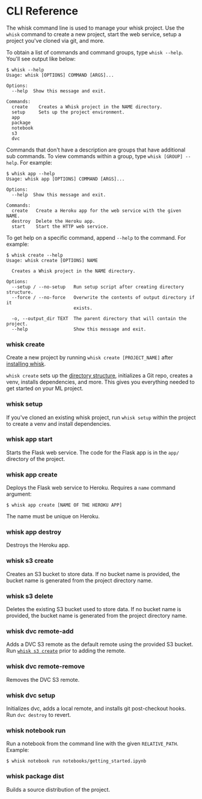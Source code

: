# CLI Reference

The whisk command line is used to manage your whisk project. Use the `whisk` command to create a new project, start the web service, setup a project you've cloned via git, and more.

To obtain a list of commands and command groups, type `whisk --help`. You'll see output like below:

    $ whisk --help
    Usage: whisk [OPTIONS] COMMAND [ARGS]...

    Options:
      --help  Show this message and exit.

    Commands:
      create    Creates a Whisk project in the NAME directory.
      setup     Sets up the project environment.
      app
      package
      notebook
      s3
      dvc

Commands that don't have a description are groups that have additional sub commands. To view commands within a group, type `whisk [GROUP] --help`. For example:

    $ whisk app --help
    Usage: whisk app [OPTIONS] COMMAND [ARGS]...

    Options:
      --help  Show this message and exit.

    Commands:
      create   Create a Heroku app for the web service with the given NAME.
      destroy  Delete the Heroku app.
      start    Start the HTTP web service.

To get help on a specific command, append `--help` to the command. For example:

    $ whisk create --help
    Usage: whisk create [OPTIONS] NAME

      Creates a Whisk project in the NAME directory.

    Options:
      --setup / --no-setup   Run setup script after creating directory structure.
      --force / --no-force   Overwrite the contents of output directory if it
                             exists.

      -o, --output_dir TEXT  The parent directory that will contain the project.
      --help                 Show this message and exit.

### whisk create

Create a new project by running `whisk create [PROJECT_NAME]` after [installing whisk](installation.html).

`whisk create` sets up the [directory structure](project_structure.html), initializes a Git repo, creates a venv, installs dependencies, and more. This gives you everything needed to get started on your ML project.

### whisk setup

If you've cloned an existing whisk project, run `whisk setup` within the project to create a venv and install dependencies.

### whisk app start

Starts the Flask web service. The code for the Flask app is in the `app/` directory of the project.

### whisk app create

Deploys the Flask web service to Heroku. Requires a `name` command argument:

    $ whisk app create [NAME OF THE HEROKU APP]

The name must be unique on Heroku.

### whisk app destroy

Destroys the Heroku app.

### whisk s3 create

Creates an S3 bucket to store data. If no bucket name is provided, the bucket name is generated from the project directory name.

### whisk s3 delete

Deletes the existing S3 bucket used to store data. If no bucket name is provided, the bucket name is generated from the project directory name.

### whisk dvc remote-add

Adds a DVC S3 remote as the default remote using the provided S3 bucket. Run [`whisk s3 create`](#whisk-s3-create) prior to adding the remote.

### whisk dvc remote-remove

Removes the DVC S3 remote.

### whisk dvc setup

Initializes dvc, adds a local remote, and installs git post-checkout hooks. Run `dvc destroy` to revert.

### whisk notebook run

Run a notebook from the command line with the given `RELATIVE_PATH`. Example:

    $ whisk notebook run notebooks/getting_started.ipynb

### whisk package dist

Builds a source distribution of the project.
